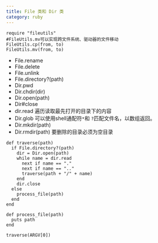 ```yaml
---
title: File 类和 Dir 类
category: ruby
---
```


```
require "fileutils"
#FileUtils.mv可以实现跨文件系统、驱动器的文件移动
FileUtils.cp(from, to)
FileUtils.mv(from, to)
```

* File.rename
* File.delete
* File.unlink
* File.directory?(path)
* Dir.pwd
* Dir.chdir(dir)
* Dir.open(path)
* Dir#close
* dir.read 遍历读取最先打开的目录下的内容
* Dir.glob 可以使用shell通配符`*`和 `?`匹配文件名，以数组返回。
* Dir.mkdir(path)
* Dir.rmdir(path) 要删除的目录必须为空目录

```
def traverse(path)
  if File.directory?(path)
    dir = Dir.open(path)
    while name = dir.read
      next if name == "."
      next if name == ".."
      traverse(path + "/" + name)
    end
    dir.close
  else
    process_file(path)
  end
end

def process_file(path)
  puts path
end

traverse(ARGV[0])
```
